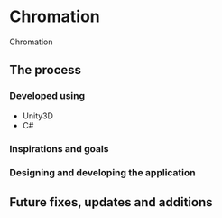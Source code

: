 # Chromation

Chromation  

## The process
### Developed using
- Unity3D
- C#

### Inspirations and goals


### Designing and developing the application


## Future fixes, updates and additions

